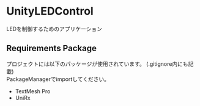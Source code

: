 # UnityLEDControl
 LEDを制御するためのアプリケーション


Requirements Package
---
プロジェクトには以下のパッケージが使用されています。 (.gitignore内にも記載)    
PackageManagerでimportしてください。

- TextMesh Pro
- UniRx

